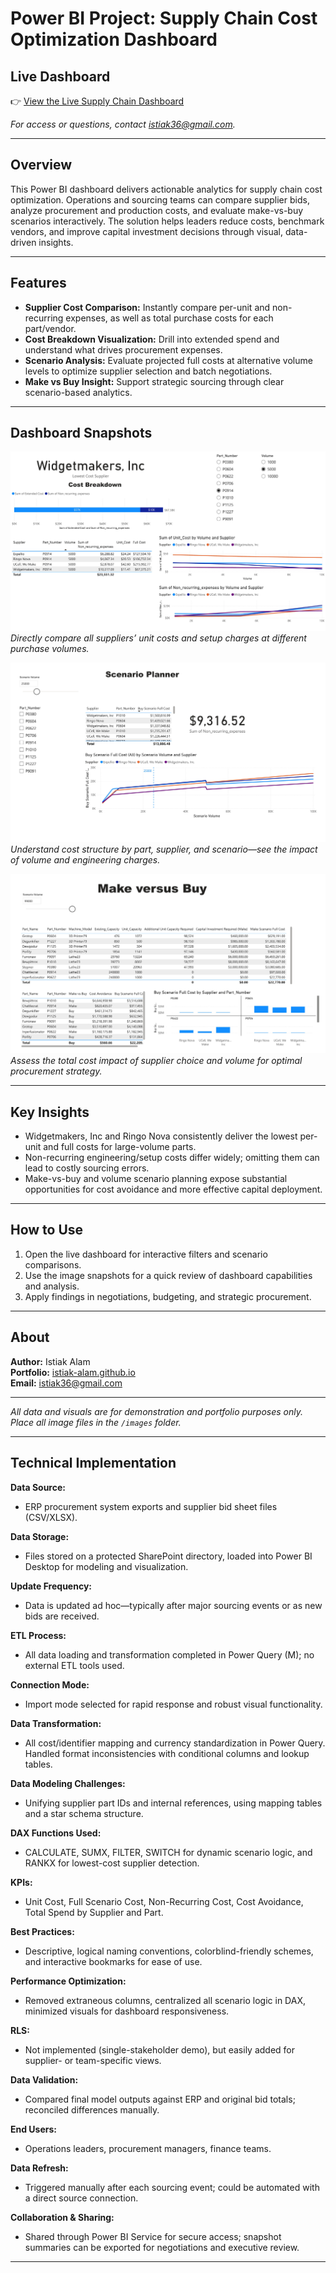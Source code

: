 # Power BI Project: Supply Chain Cost Optimization Dashboard

## Live Dashboard

👉 [View the Live Supply Chain Dashboard](https://app.powerbi.com/view?r=eyJrIjoiZTRmNTRmMTUtZmIxNC00OTc1LTk0NDUtZDM0ODIzYmZhOTI4IiwidCI6IjZhODgzMmRjLTUxNGQtNDAzZS05NmVlLWU1YWY4NzVlY2VjNiIsImMiOjZ9)

*For access or questions, contact [istiak36@gmail.com](mailto:istiak36@gmail.com).*

---

## Overview

This Power BI dashboard delivers actionable analytics for supply chain cost optimization. Operations and sourcing teams can compare supplier bids, analyze procurement and production costs, and evaluate make-vs-buy scenarios interactively. The solution helps leaders reduce costs, benchmark vendors, and improve capital investment decisions through visual, data-driven insights.

---

## Features

- **Supplier Cost Comparison:** Instantly compare per-unit and non-recurring expenses, as well as total purchase costs for each part/vendor.
- **Cost Breakdown Visualization:** Drill into extended spend and understand what drives procurement expenses.
- **Scenario Analysis:** Evaluate projected full costs at alternative volume levels to optimize supplier selection and batch negotiations.
- **Make vs Buy Insight:** Support strategic sourcing through clear scenario-based analytics.

---

## Dashboard Snapshots

![Supplier Cost Comparison](./images/Supplier_Cost_Comparison.jpg)  
*Directly compare all suppliers’ unit costs and setup charges at different purchase volumes.*

![Cost Breakdown](./images/Cost_Breakdown.jpg)  
*Understand cost structure by part, supplier, and scenario—see the impact of volume and engineering charges.*

![Scenario Buy FullCost](./images/Scenario_Buy_FullCost.jpg)  
*Assess the total cost impact of supplier choice and volume for optimal procurement strategy.*

---

## Key Insights

- Widgetmakers, Inc and Ringo Nova consistently deliver the lowest per-unit and full costs for large-volume parts.
- Non-recurring engineering/setup costs differ widely; omitting them can lead to costly sourcing errors.
- Make-vs-buy and volume scenario planning expose substantial opportunities for cost avoidance and more effective capital deployment.

---

## How to Use

1. Open the live dashboard for interactive filters and scenario comparisons.
2. Use the image snapshots for a quick review of dashboard capabilities and analysis.
3. Apply findings in negotiations, budgeting, and strategic procurement.

---

## About

**Author:** Istiak Alam  
**Portfolio:** [istiak-alam.github.io](https://istiak-alam.github.io)  
**Email:** [istiak36@gmail.com](mailto:istiak36@gmail.com)

---

*All data and visuals are for demonstration and portfolio purposes only. Place all image files in the `/images` folder.*

---

## Technical Implementation

**Data Source:**  
- ERP procurement system exports and supplier bid sheet files (CSV/XLSX).

**Data Storage:**  
- Files stored on a protected SharePoint directory, loaded into Power BI Desktop for modeling and visualization.

**Update Frequency:**  
- Data is updated ad hoc—typically after major sourcing events or as new bids are received.

**ETL Process:**  
- All data loading and transformation completed in Power Query (M); no external ETL tools used.

**Connection Mode:**  
- Import mode selected for rapid response and robust visual functionality.

**Data Transformation:**  
- All cost/identifier mapping and currency standardization in Power Query. Handled format inconsistencies with conditional columns and lookup tables.

**Data Modeling Challenges:**  
- Unifying supplier part IDs and internal references, using mapping tables and a star schema structure.

**DAX Functions Used:**  
- CALCULATE, SUMX, FILTER, SWITCH for dynamic scenario logic, and RANKX for lowest-cost supplier detection.

**KPIs:**  
- Unit Cost, Full Scenario Cost, Non-Recurring Cost, Cost Avoidance, Total Spend by Supplier and Part.

**Best Practices:**  
- Descriptive, logical naming conventions, colorblind-friendly schemes, and interactive bookmarks for ease of use.

**Performance Optimization:**  
- Removed extraneous columns, centralized all scenario logic in DAX, minimized visuals for dashboard responsiveness.

**RLS:**  
- Not implemented (single-stakeholder demo), but easily added for supplier- or team-specific views.

**Data Validation:**  
- Compared final model outputs against ERP and original bid totals; reconciled differences manually.

**End Users:**  
- Operations leaders, procurement managers, finance teams.

**Data Refresh:**  
- Triggered manually after each sourcing event; could be automated with a direct source connection.

**Collaboration & Sharing:**  
- Shared through Power BI Service for secure access; snapshot summaries can be exported for negotiations and executive review.

---
